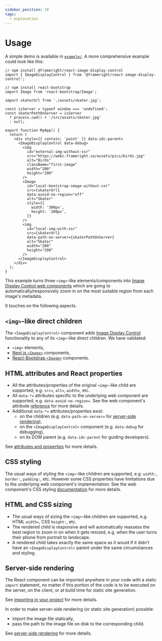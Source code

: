 ```yaml
---
sidebar_position: 10
tags:
  - explanation
---
```


# Usage

A simple demo is available in [`example/`](example.md). A more comprehensive
example could look like this:

```tsx title=/src/MyApp.tsx
// npm install @frameright/react-image-display-control
import { ImageDisplayControl } from '@frameright/react-image-display-control';

// npm install react-bootstrap
import Image from 'react-bootstrap/Image';

import skaterUrl from './assets/skater.jpg';

const isServer = typeof window === 'undefined';
const skaterPathOnServer = isServer
  ? process.cwd() + '/src/assets/skater.jpg'
  : null;

export function MyApp() {
  return (
    <div style={{ contain: 'paint' }} data-idc-parent>
      <ImageDisplayControl data-debug>
        <img
          id="external-img-without-ssr"
          src="https://webc.frameright.io/assets/pics/birds.jpg"
          alt="Birds"
          className="first-image"
          width="200"
          height="200"
        />
        <Image
          id="local-bootstrap-image-without-ssr"
          src={skaterUrl}
          data-avoid-no-region="off"
          alt="Skater"
          style={{
            width: '300px',
            height: '200px',
          }}
        />
        <img
          id="local-img-with-ssr"
          src={skaterUrl}
          data-path-on-server={skaterPathOnServer}
          alt="Skater"
          width="200"
          height="200"
        />
      </ImageDisplayControl>
    </div>
  );
}
```

This example turns three `<img>`-like elements/components into
[Image Display Control web components](../web-component/README.md)
which are going to automatically/responsively zoom in on the most suitable
region from each image's metadata.

It touches on the following aspects.

## `<img>`-like direct children

The `<ImageDisplayControl>` component adds
[Image Display Control](https://frameright.io) functionality to any of its
`<img>`-like direct children. We have validated:

- `<img>` elements,
- [Next.js `<Image>`](https://nextjs.org/docs/api-reference/next/image)
  components,
- [React-Bootstrap `<Image>`](https://react-bootstrap.github.io/components/images/)
  components.

## HTML attributes and React properties

- All the attributes/properties of the original `<img>`-like child are
  supported, e.g. `src=`, `alt=`, `width=`, etc.
- All `data-*=` attributes specific to the underlying web component are
  supported, e.g. `data-avoid-no-region=`. See the web component's attribute
  [reference](../web-component/attribute-ref)
  for more details.
- Additional `data-*=` attributes/properties exist:
  - on the children (e.g. `data-path-on-server=` for
    [server-side rendering](ssr.md)),
  - on the `<ImageDisplayControl>` component (e.g. `data-debug` for debugging),
  - on its DOM parent (e.g. `data-idc-parent` for guiding developers).

See [attributes and properties](attributes.md) for more details.

## CSS styling

The usual ways of styling the `<img>`-like children are supported, e.g.
`width:`, `border:`, `padding:`, etc. However some CSS properties have
limitations due to the underlying web component's implementation. See the web
component's CSS styling
[documentation](../web-component/styling.md) for more details.

## HTML and CSS sizing

- The usual ways of sizing the `<img>`-like children are supported, e.g.
  HTML `width=`, CSS `height:`, etc.
- The rendered child is responsive and will automatically reassess the best
  region to zoom in on when it gets resized, e.g. when the user turns their
  phone from portrait to landscape.
- A rendered child takes exactly the same space as it would if it didn't have an
  `<ImageDisplayControl>` parent under the same circumstances and styling.

## Server-side rendering

The React component can be imported anywhere in your code with a static
`import` statement, no matter if this portion of the code is to be executed on
the server, on the client, or at build time for static site generation.

See [importing in your project](importing.md) for more details.

In order to make server-side rendering (or static site generation) possible:

- import the image file statically,
- pass the path to the image file on disk to the corresponding child.

See [server-side rendering](ssr.md) for more details.
